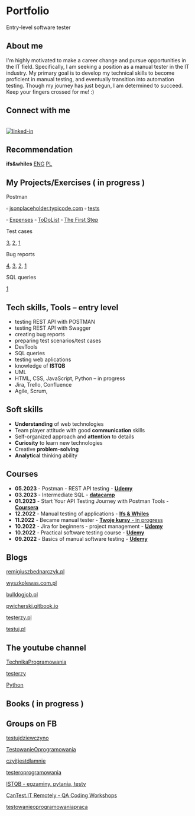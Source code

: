 # Portfolio
Entry-level software tester

## About me
I'm highly motivated to make a career change and pursue opportunities in the IT field. Specifically, I am seeking a position as a manual tester in the IT industry. My primary goal is to develop my technical skills to become proficient in manual testing, and eventually transition into automation testing. Though my journey has just begun, I am determined to succeed. Keep your fingers crossed for me! :)

## Connect with me
<br>[<img align="bottom" alt="linked-in" src="https://img.shields.io/badge/linkedin-%230077B5.svg?&style=for-the-badge&logo=linkedin&logoColor=white" />](https://www.linkedin.com/in/katarzynahoffmann/?locale=en_US)

## Recommendation
**ifs&whiles**
[ENG](https://drive.google.com/file/d/1RgiVHKuR1KXAUJRm1t7NiTfMuR4Sb8kO/view?usp=sharing)
[PL](https://drive.google.com/file/d/1-w2egSmbkn7lZKqrPgcTD77YqS066p5f/view?usp=sharing)

## My Projects/Exercises ( in progress )

Postman

:white_small_square: [jsonplaceholder.typicode.com](https://drive.google.com/file/d/1H8QprI8LFu5jaOlH7XT5NpSM0W8hZjXJ/view?usp=sharing)                :white_small_square: [tests](https://drive.google.com/file/d/1toqMlwENDpx0u9gOIKIfVvdy-tyW4-GB/view?usp=sharing)

:white_small_square: [Expenses](https://drive.google.com/file/d/1thGU-H0T__H7z-ZV31BTrBOAnB46mwAx/view?usp=sharing)         :white_small_square: [ToDoList](https://drive.google.com/file/d/1BL-8pGg7JX1EVFOIe3Le1E3Vxw812dDd/view?usp=sharing)                                   :white_small_square: [The First Step](https://drive.google.com/file/d/1Pj-zUHLX53w0ivuofPDXRGqc-G2-oHti/view?usp=share_link)

Test cases

  [3](https://docs.google.com/spreadsheets/d/17fiSA7GDR5Uev4oDt99Ifez0sAXIYD4wCpHSJXJ-V3w/edit?usp=sharing),
  [2](https://docs.google.com/spreadsheets/d/1fAD0jqGxW6MfX8udn8NuTkMs2XUQ1MKpOhOI_7ciz5o/edit?usp=drive_link), 
  [1](https://docs.google.com/spreadsheets/d/1LGv9Bn3lH1zHVDcQjMldOju52sy4QUxQ_6_pyJbBBis/edit?usp=share_link)
  
Bug reports

[4](https://drive.google.com/file/d/1ZGVrhhYJI1dXMz9tOtKlqv8umFFIKDEO/view?usp=sharing), [3](https://drive.google.com/file/d/10jielDyFyX-DBm3BEHsYG25CJcozsnoD/view?usp=share_link), [2](https://drive.google.com/file/d/172xrvE-Tma_0GzUTB7Gq6WXYrUdwQADc/view?usp=share_link), [1](https://drive.google.com/file/d/1w8TIE92ZZT1e3Do-yz_Uy7oQjEexr_ZU/view?usp=share_link)

SQL queries

[1](https://drive.google.com/file/d/1kuSosBbCydpJke2w3olSAOKam73Oed4O/view?usp=share_link)



## Tech skills, Tools – entry level

*	testing REST API with POSTMAN
*	testing REST API with Swagger
*	creating bug reports
*	preparing test scenarios/test cases
* DevTools
* SQL queries
* testing web aplications
*	knowledge of **ISTQB**
*	UML
*	HTML, CSS, JavaScript, Python – in progress
* Jira, Trello, Confluence
*	Agile, Scrum,


## Soft skills
*	**Understanding** of web technologies
*	Team player attitude with good **communication** skills
*	Self-organized approach and **attention** to details
*	**Curiosity** to learn new technologies
*	Creative **problem-solving** 
*	**Analytical** thinking ability

## Courses
* **05.2023** - Postman - REST API testing - [**Udemy**](https://drive.google.com/file/d/1AmstXuQCaXCn-Lqu0aE0PHl5Tsq5zNSs/view?usp=drive_link)
* **03.2023** - Intermediate SQL - [**datacamp**](https://drive.google.com/file/d/1KgqCmUwSuQzVNAJTGIjE42eVNnm7nmAd/view?usp=share_link)
* **01.2023** - Start Your API Testing Journey with Postman Tools - [**Coursera**](https://www.coursera.org/account/accomplishments/certificate/TSRWW9VKUNZC)
* **12.2022** - Manual testing of applications - [**Ifs & Whiles**](https://drive.google.com/file/d/16ziGBzSFcwUCWgOn0UgVhB9X6M7lWAFf/view?usp=share_link)
*	**11.2022** - Became manual tester - [**Twoje kursy** - in progress](https://jak-zostac-testerem.pl/)
*	**10.2022** - Jira for beginners - project management - [**Udemy**](https://drive.google.com/file/d/1eZSeFEA6SvheMDZZiZcdoHCXPQVmwSJA/view?usp=share_link)
*	**10.2022** - Practical software testing course - [**Udemy**](https://drive.google.com/file/d/1kL4zLxVPwz4HweG4yQdVKG0KojdrNQqT/view?usp=share_link)
*	**09.2022** - Basics of manual software testing - [**Udemy**](https://drive.google.com/file/d/1qVzR4buiFkKs5dfxfySw62PaV4Xw7q6z/view?usp=share_link)

## Blogs  
[remigiuszbednarczyk.pl](https://remigiuszbednarczyk.pl/)

[wyszkolewas.com.pl](https://www.wyszkolewas.com.pl/category/testowanie_manualne/)

[bulldogjob.pl](https://bulldogjob.pl/readme/s/q,tester)

[pwicherski.gitbook.io](https://pwicherski.gitbook.io/testowanie-oprogramowania/?fbclid=IwAR2VXnbT0cBI31R4W0eWQCA5Y6eknj191deF2KUTfVw2WJmAU92CkYNE914)

[testerzy.pl](https://testerzy.pl/baza-wiedzy)

[testuj.pl](https://testuj.pl/blog/tester-oprogramowania-baza-wiedzy/)

## The youtube channel
[TechnikaProgramowania](https://www.youtube.com/@TechnikaProgramowania)

[testerzy](https://www.youtube.com/@testerzy)

[Python](https://www.youtube.com/@KacperSieradzinski)

## Books ( in progress )

## Groups on FB
[testujdziewczyno](https://www.facebook.com/groups/testujdziewczyno)

[TestowanieOprogramowania](https://www.facebook.com/groups/TestowanieOprogramowania)

[czyitjestdlamnie](https://www.facebook.com/groups/czyitjestdlamnie)

[testeroprogramowania](https://www.facebook.com/groups/testeroprogramowania)

[ISTQB - egzaminy, pytania, testy](https://www.facebook.com/groups/194288250951242)

[CanTest.IT Remotely - QA Coding Workshops](https://www.facebook.com/groups/cantestitremotely)

[testowanieoprogramowaniapraca](https://www.facebook.com/groups/testowanieoprogramowaniapraca)


